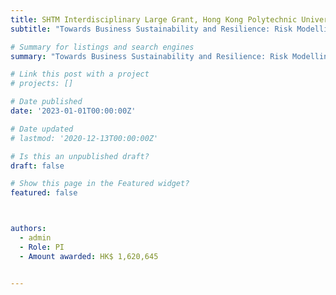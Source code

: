 ```yaml
---
title: SHTM Interdisciplinary Large Grant, Hong Kong Polytechnic University
subtitle: "Towards Business Sustainability and Resilience: Risk Modelling and Survival Prediction of Tourism MSMEs based on Multi-source and Multimodal Big Data Fusion."

# Summary for listings and search engines
summary: "Towards Business Sustainability and Resilience: Risk Modelling and Survival Prediction of Tourism MSMEs based on Multi-source and Multimodal Big Data Fusion."

# Link this post with a project
# projects: []

# Date published
date: '2023-01-01T00:00:00Z'

# Date updated
# lastmod: '2020-12-13T00:00:00Z'

# Is this an unpublished draft?
draft: false

# Show this page in the Featured widget?
featured: false



authors:
  - admin
  - Role: PI
  - Amount awarded: HK$ 1,620,645


---
```


